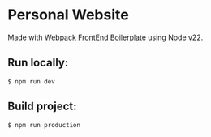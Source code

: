 # Personal Website

Made with <a href="https://github.com/WeAreAthlon/frontend-webpack-boilerplate">Webpack FrontEnd Boilerplate</a> using Node v22.

## Run locally:

```
$ npm run dev
```

## Build project:

```
$ npm run production
```

